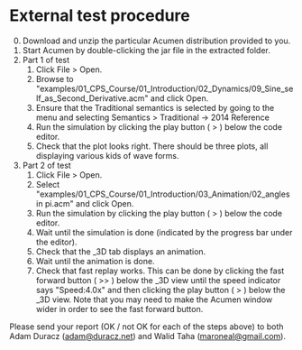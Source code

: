 # External test procedure

0. Download and unzip the particular Acumen distribution provided to you.
1. Start Acumen by double-clicking the jar file in the extracted folder.
2. Part 1 of test
    1. Click File > Open.
    2. Browse to "examples/01_CPS_Course/01_Introduction/02_Dynamics/09_Sine_self_as_Second_Derivative.acm" and click Open.
	3. Ensure that the Traditional semantics is selected by going to the menu and selecting
	   Semantics > Traditional -> 2014 Reference
	4. Run the simulation by clicking the play button ( > ) below the code editor.
	5. Check that the plot looks right. There should be three plots, all displaying 
	   various kids of wave forms.
3. Part 2 of test
	1. Click File > Open.
    2. Select "examples/01_CPS_Course/01_Introduction/03_Animation/02_angles in pi.acm" and click Open.
	3. Run the simulation by clicking the play button ( > ) below the code editor.
	4. Wait until the simulation is done (indicated by the progress bar under the editor).
	5. Check that the _3D tab displays an animation.
    6. Wait until the animation is done.
    7. Check that fast replay works. This can be done by clicking the fast forward 
       button ( >> ) below the _3D view until the speed indicator says "Speed:4.0x"
       and then clicking the play button ( > ) below the _3D view. Note that you may 
	   need to make the Acumen window wider in order to see the fast forward button.

Please send your report (OK / not OK for each of the steps above) to both Adam Duracz (adam@duracz.net) and
Walid Taha (maroneal@gmail.com).

